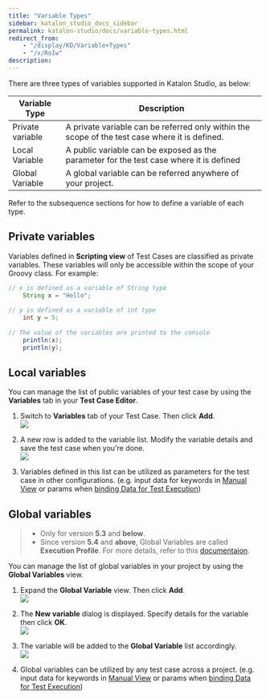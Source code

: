 ```yaml
---
title: "Variable Types" 
sidebar: katalon_studio_docs_sidebar
permalink: katalon-studio/docs/variable-types.html 
redirect_from:
    - "/display/KD/Variable+Types"
    - "/x/RoIw"
description: 
---
```

There are three types of variables supported in Katalon Studio, as below:

| Variable Type | Description |
| --- | --- |
| Private variable | A private variable can be referred only within the scope of the test case where it is defined. |
| Local Variable | A public variable can be exposed as the parameter for the test case where it is defined |
| Global Variable | A global variable can be referred anywhere of your project. |

Refer to the subsequence sections for how to define a variable of each type.

Private variables
-----------------

Variables defined in **Scripting view** of Test Cases are classified as private variables. These variables will only be accessible within the scope of your Groovy class. For example:

```groovy
// x is defined as a variable of String type
	String x = "Hello";
 
// y is defined as a variable of int type
    int y = 5;
		
// The value of the variables are printed to the console 
    println(x);
    println(y);
```

Local variables
---------------

You can manage the list of public variables of your test case by using the **Variables** tab in your **Test Case Editor**.

1.  Switch to **Variables** tab of your Test Case. Then click **Add**.  
    ![](../../images/katalon-studio/docs/variable-types/image2017-6-30-203A263A5.png)  
      
    
2.  A new row is added to the variable list. Modify the variable details and save the test case when you're done.  
    ![](../../images/katalon-studio/docs/variable-types/image2017-6-30-203A263A59.png)  
      
    
3.  Variables defined in this list can be utilized as parameters for the test case in other configurations. (e.g. input data for keywords in [Manual View](/display/KD/Manual+View) or params when [binding Data for Test Execution](/display/KD/Execute+a+test+suite#Executeatestsuite-VariableBinding))

Global variables
----------------

> *   Only for version **5.3** and **below**.
> *   Since version **5.4** and **above**, Global Variables are called **Execution Profile**. For more details, refer to this [documentaion](/x/xAHR).

You can manage the list of global variables in your project by using the **Global Variables** view.

1.  Expand the **Global Variable** view. Then click **Add**.   
    ![](../../images/katalon-studio/docs/variable-types/image2017-6-30-203A273A48.png)  
      
    
2.  The **New variable** dialog is displayed. Specify details for the variable then click **OK**.  
    ![](../../images/katalon-studio/docs/variable-types/image2017-1-24-153A413A17.png)  
      
    
3.  The variable will be added to the **Global Variable** list accordingly.  
    ![](../../images/katalon-studio/docs/variable-types/image2017-6-30-203A283A43.png)  
      
    
4.  Global variables can be utilized by any test case across a project. (e.g. input data for keywords in [Manual View](/display/KD/Manual+View) or params when [binding Data for Test Execution](/display/KD/Design+a+Test+Suite#DesignaTestSuite-VariableBinding))